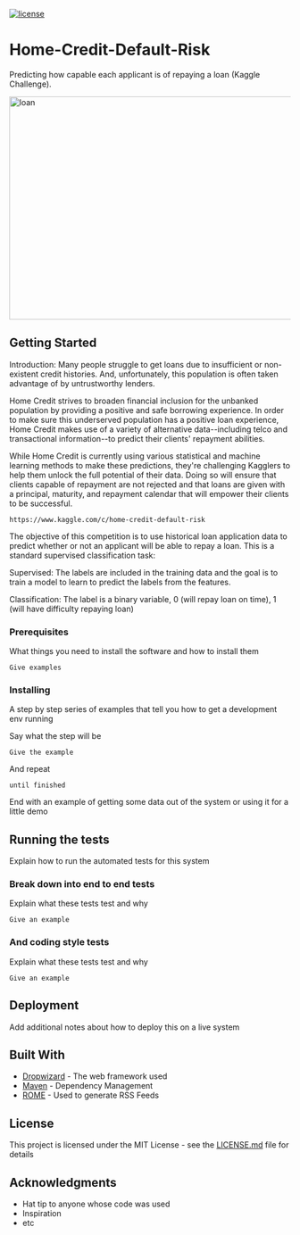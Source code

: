 [![license](https://img.shields.io/github/license/mashape/apistatus.svg?maxAge=2592000)](https://github.com/rakshithvasudev/Home-Credit-Default-Risk/blob/master/License.md)


# Home-Credit-Default-Risk
Predicting how capable each applicant is of repaying a loan (Kaggle Challenge).

<img src="https://github.com/rakshithvasudev/Home-Credit-Default-Risk/blob/master/final%20presentation/images/loan.jpg" alt="loan" width="600" height="400"/>

## Getting Started

Introduction: Many people struggle to get loans due to insufficient or non-existent credit histories. And, unfortunately, this population is often taken advantage of by untrustworthy lenders.

Home Credit strives to broaden financial inclusion for the unbanked population by providing a positive and safe borrowing experience. In order to make sure this underserved population has a positive loan experience, Home Credit makes use of a variety of alternative data--including telco and transactional information--to predict their clients' repayment abilities.

While Home Credit is currently using various statistical and machine learning methods to make these predictions, they're challenging Kagglers to help them unlock the full potential of their data. Doing so will ensure that clients capable of repayment are not rejected and that loans are given with a principal, maturity, and repayment calendar that will empower their clients to be successful.

```
https://www.kaggle.com/c/home-credit-default-risk
```
The objective of this competition is to use historical loan application data to predict whether or not an applicant will be able to repay a loan. This is a standard supervised classification task:

Supervised: The labels are included in the training data and the goal is to train a model to learn to predict the labels from the features.

Classification: The label is a binary variable, 0 (will repay loan on time), 1 (will have difficulty repaying loan)

### Prerequisites

What things you need to install the software and how to install them

```
Give examples
```

### Installing

A step by step series of examples that tell you how to get a development env running

Say what the step will be

```
Give the example
```

And repeat

```
until finished
```

End with an example of getting some data out of the system or using it for a little demo

## Running the tests

Explain how to run the automated tests for this system

### Break down into end to end tests

Explain what these tests test and why

```
Give an example
```

### And coding style tests

Explain what these tests test and why

```
Give an example
```

## Deployment

Add additional notes about how to deploy this on a live system

## Built With

* [Dropwizard](http://www.dropwizard.io/1.0.2/docs/) - The web framework used
* [Maven](https://maven.apache.org/) - Dependency Management
* [ROME](https://rometools.github.io/rome/) - Used to generate RSS Feeds

 
## License

This project is licensed under the MIT License - see the [LICENSE.md](LICENSE.md) file for details

## Acknowledgments

* Hat tip to anyone whose code was used
* Inspiration
* etc
